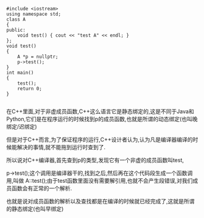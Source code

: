```
#include <iostream>
using namespace std;
class A
{
public:
    void test() { cout << "test A" << endl; }
};
void test()
{
    A *p = nullptr;
    p->test();
}
int main()
{
    test();
    return 0;
}


```

在C++里面,对于非虚成员函数,C++这么语言它是静态绑定的,这是不同于Java和Python,它们是在程序运行的时候找到p的成员函数,也就是所谓的动态绑定(也叫晚绑定/迟绑定)

但是对于C++而言,为了保证程序的运行,C++设计者认为,认为凡是编译器编译的时候能解决的事情,就不能拖到运行时查到了.

所以说对C++编译器,首先查到p的类型,发现它有一个非虚的成员函数叫test,

p->test();这个调用是编译器干的,找到之后,然后再在这个代码段生成一个函数调用,叫做 A::test();由于test函数里面没有需要解引用,也就不会产生段错误,对我们成员函数会有正常的一个解析.

也就是说对成员函数的解析以及查找都是在编译的时候就已经完成了,这就是所谓的静态绑定(也叫早绑定)